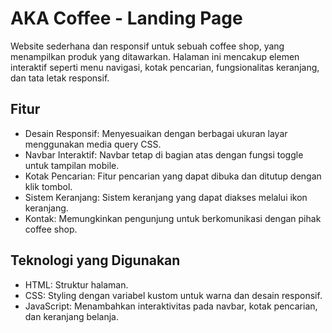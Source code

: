 # AKA Coffee - Landing Page

Website sederhana dan responsif untuk sebuah coffee shop, yang menampilkan produk yang ditawarkan. Halaman ini mencakup elemen interaktif seperti menu navigasi, kotak pencarian, fungsionalitas keranjang, dan tata letak responsif.

## Fitur

- Desain Responsif: Menyesuaikan dengan berbagai ukuran layar menggunakan media query CSS.
- Navbar Interaktif: Navbar tetap di bagian atas dengan fungsi toggle untuk tampilan mobile.
- Kotak Pencarian: Fitur pencarian yang dapat dibuka dan ditutup dengan klik tombol.
- Sistem Keranjang: Sistem keranjang yang dapat diakses melalui ikon keranjang.
- Kontak: Memungkinkan pengunjung untuk berkomunikasi dengan pihak coffee shop.

## Teknologi yang Digunakan

- HTML: Struktur halaman.
- CSS: Styling dengan variabel kustom untuk warna dan desain responsif.
- JavaScript: Menambahkan interaktivitas pada navbar, kotak pencarian, dan keranjang belanja.

